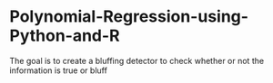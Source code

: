 # Polynomial-Regression-using-Python-and-R
The goal is to create a bluffing detector to check whether or not the information is true or bluff
